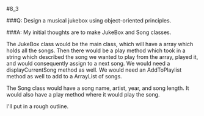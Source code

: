 #8_3

###Q:
Design a musical jukebox using object-oriented principles.

###A:
My initial thoughts are to make JukeBox and Song classes.

The JukeBox class would be the main class, which will have a array which holds all the songs.  Then there would be a play method which took in a string which described the song we wanted to play from the array, played it, and would consequently assign to a next song.  We would need a displayCurrentSong method as well.  We would need an AddToPlaylist method as well to add to a ArrayList of songs.

The Song class would have a song name, artist, year, and song length.  It would also have a play method where it would play the song.

I'll put in a rough outline.

